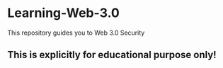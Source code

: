 # Learning-Web-3.0
This repository guides you to Web 3.0 Security


## This is explicitly for educational purpose only!
